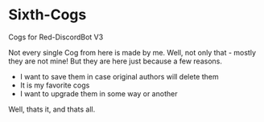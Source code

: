 # Sixth-Cogs
Cogs for Red-DiscordBot V3

Not every single Cog from here is made by me. Well, not only that - mostly they are not mine! But they are here just because a few reasons.
  - I want to save them in case original authors will delete them
  - It is my favorite cogs
  - I want to upgrade them in some way or another

Well, thats it, and thats all.
